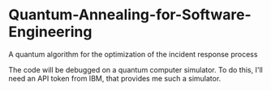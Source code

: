 # Quantum-Annealing-for-Software-Engineering
A quantum algorithm for the optimization of the  incident response process

The code will be debugged on a quantum computer simulator. To do this, I'll 
need an API token from IBM, that provides me such a simulator.
